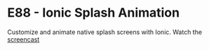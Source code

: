 # E88 - Ionic Splash Animation

Customize and animate native splash screens with Ionic. Watch the [screencast](https://angularfirebase.com)
